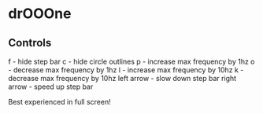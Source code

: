 # drOOOne

## Controls

f - hide step bar
c - hide circle outlines
p - increase max frequency by 1hz
o - decrease max frequency by 1hz
l - increase max frequency by 10hz
k - decrease max frequency by 10hz
left arrow - slow down step bar
right arrow - speed up step bar

Best experienced in full screen!